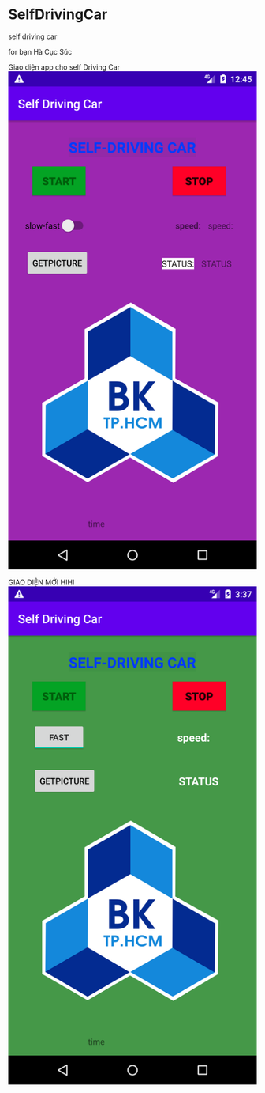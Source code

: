 # SelfDrivingCar
self driving car

for bạn Hà Cục Súc

Giao diện app cho self Driving Car
![giao diện](https://github.com/levanson1998/SelfDrivingCar/blob/master/image/screenshot.png)

GIAO DIỆN MỚI HIHI
![giao diện mới](https://github.com/levanson1998/SelfDrivingCar/blob/master/image/screenshot1.png)


